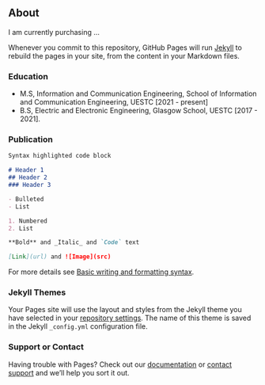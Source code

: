 ## About

I am currently purchasing ...

Whenever you commit to this repository, GitHub Pages will run [Jekyll](https://jekyllrb.com/) to rebuild the pages in your site, from the content in your Markdown files.

### Education

- M.S, Information and Communication Engineering, School of Information and Communication Engineering, UESTC \[2021 - present\]
- B.S, Electric and Electronic Engineering, Glasgow School, UESTC \[2017 - 2021\].

### Publication



```markdown
Syntax highlighted code block

# Header 1
## Header 2
### Header 3

- Bulleted
- List

1. Numbered
2. List

**Bold** and _Italic_ and `Code` text

[Link](url) and ![Image](src)
```

For more details see [Basic writing and formatting syntax](https://docs.github.com/en/github/writing-on-github/getting-started-with-writing-and-formatting-on-github/basic-writing-and-formatting-syntax).

### Jekyll Themes

Your Pages site will use the layout and styles from the Jekyll theme you have selected in your [repository settings](https://github.com/Han-Adam/Han-Adam.github.io/settings/pages). The name of this theme is saved in the Jekyll `_config.yml` configuration file.

### Support or Contact

Having trouble with Pages? Check out our [documentation](https://docs.github.com/categories/github-pages-basics/) or [contact support](https://support.github.com/contact) and we’ll help you sort it out.
